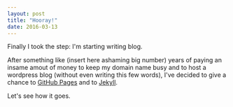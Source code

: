 ```yaml
---
layout: post
title: "Hooray!"
date: 2016-03-13
---
```


Finally I took the step: I'm starting writing blog. 

After something like (insert here ashaming big number) years of paying an insame amout of money to keep my domain name busy and to host a wordpress blog (without even writing this few words), I've decided to give a chance to [GitHub Pages](http://github.io) and to [Jekyll](http://jekyllrb.com).

Let's see how it goes.